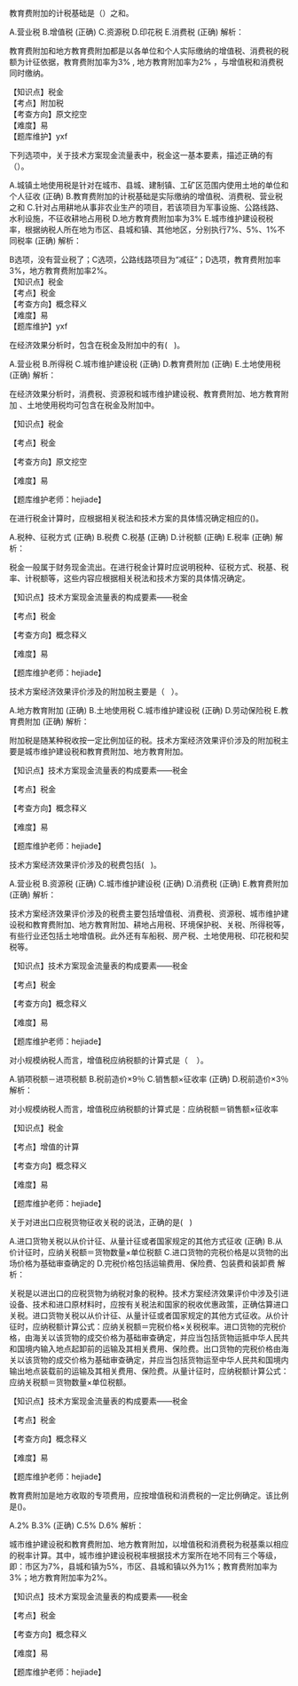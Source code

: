 <p>教育费附加的计税基础是（）之和。</p>
A.营业税
B.增值税  (正确)
C.资源税
D.印花税
E.消费税  (正确)
解析：<p>教育费附加和地方教育费附加都是以各单位和个人实际缴纳的增值税、消费税的税额为计征依据，教育费附加率为3% , 地方教育附加率为2% ，与增值税和消费税同时缴纳。</p><p>【知识点】税金<br/>【考点】附加税<br/>【考查方向】原文挖空<br/>【难度】易<br/>【题库维护】yxf<br/></p>
<p>下列选项中，关于技术方案现金流量表中，税金这一基本要素，描述正确的有（）。</p>
A.城镇土地使用税是针对在城市、县城、建制镇、工矿区范围内使用土地的单位和个人征收  (正确)
B.教育费附加的计税基础是实际缴纳的增值税、消费税、营业税之和
C.针对占用耕地从事非农业生产的项目，若该项目为军事设施、公路线路、水利设施，不征收耕地占用税
D.地方教育费附加率为3%
E.城市维护建设税税率，根据纳税人所在地为市区、县城和镇、其他地区，分别执行7%、5%、1%不同税率  (正确)
解析：<p>B选项，没有营业税了；C选项，公路线路项目为“减征”；D选项，教育费附加率3%，地方教育费附加率2%。<br/>【知识点】税金<br/>【考点】税金<br/>【考查方向】概念释义<br/>【难度】易<br/>【题库维护】yxf</p>
<p>在经济效果分析时，包含在税金及附加中的有( &nbsp; )。</p>
A.营业税
B.所得税
C.城市维护建设税  (正确)
D.教育费附加  (正确)
E.土地使用税  (正确)
解析：<p>在经济效果分析时，消费税、资源税和城市维护建设税、教育费附加、地方教育附加 、土地使用税均可包含在税金及附加中。</p><p>【知识点】税金</p><p>【考点】税金</p><p>【考查方向】原文挖空</p><p>【难度】易</p><p>【题库维护老师：hejiade】</p>
<p>在进行税金计算时，应根据相关税法和技术方案的具体情况确定相应的()。</p>
A.税种、征税方式  (正确)
B.税费
C.税基  (正确)
D.计税额  (正确)
E.税率  (正确)
解析：<p>税金一般属于财务现金流出。在进行税金计算时应说明税种、征税方式、税基、税率、计税额等，这些内容应根据相关税法和技术方案的具体情况确定。</p><p>【知识点】技术方案现金流量表的构成要素——税金</p><p>【考点】税金</p><p>【考查方向】概念释义</p><p>【难度】易</p><p>【题库维护老师：hejiade】</p>
<p>技术方案经济效果评价涉及的附加税主要是（ &nbsp; ）。</p>
A.地方教育附加  (正确)
B.土地使用税
C.城市维护建设税  (正确)
D.劳动保险税
E.教育费附加  (正确)
解析：<p>附加税是随某种税收按一定比例加征的税。技术方案经济效果评价涉及的附加税主要是城市维护建设税和教育费附加、地方教育附加。</p><p>【知识点】技术方案现金流量表的构成要素——税金</p><p>【考点】税金</p><p>【考查方向】概念释义</p><p>【难度】易</p><p>【题库维护老师：hejiade】</p>
<p>技术方案经济效果评价涉及的税费包括( &nbsp; )。</p>
A.营业税
B.资源税  (正确)
C.城市维护建设税  (正确)
D.消费税  (正确)
E.教育费附加  (正确)
解析：<p>技术方案经济效果评价涉及的税费主要包括增值税、消费税、资源税、城市维护建设税和教育费附加、地方教育附加、耕地占用税、环境保护税、关税、所得税等，有些行业还包括土地增值税。此外还有车船税、房产税、土地使用税、印花税和契税等。</p><p>【知识点】技术方案现金流量表的构成要素——税金</p><p>【考点】税金</p><p>【考查方向】概念释义</p><p>【难度】易</p><p>【题库维护老师：hejiade】</p>
<p>对小规模纳税人而言，增值税应纳税额的计算式是（ &nbsp; &nbsp;）。</p>
A.销项税额－进项税额
B.税前造价×9％
C.销售额×征收率  (正确)
D.税前造价×3％
解析：<p>对小规模纳税人而言，增值税应纳税额的计算式是：应纳税额＝销售额×征收率</p><p>【知识点】税金</p><p>【考点】增值的计算</p><p>【考查方向】概念释义</p><p>【难度】易</p><p>【题库维护老师：hejiade】</p>
<p>关于对进出口应税货物征收关税的说法，正确的是( &nbsp; )</p>
A.进口货物关税以从价计征、从量计征或者国家规定的其他方式征收  (正确)
B.从价计征时，应纳关税额＝货物数量×单位税额
C.进口货物的完税价格是以货物的出场价格为基础审查确定的
D.完税价格包括运输费用、保险费、包装费和装卸费
解析：<p>关税是以进出口的应税货物为纳税对象的税种。技术方案经济效果评价中涉及引进设备、技术和进口原材料时，应按有关税法和国家的税收优惠政策，正确估算进口关税。进口货物关税以从价计征、从量计征或者国家规定的其他方式征收。从价计征时，应纳税额计算公式：应纳关税额＝完税价格×关税税率。进口货物的完税价格，由海关以该货物的成交价格为基础审查确定，并应当包括货物运抵中华人民共和国境内输入地点起卸前的运输及其相关费用、保险费。出口货物的完税价格由海关以该货物的成交价格为基础审查确定，并应当包括货物运至中华人民共和国境内输出地点装载前的运输及其相关费用、保险费。从量计征时，应纳税额计算公式：应纳关税额＝货物数量×单位税额。</p><p>【知识点】技术方案现金流量表的构成要素——税金</p><p>【考点】税金</p><p>【考查方向】概念释义</p><p>【难度】易</p><p>【题库维护老师：hejiade】</p>
<p>教育费附加是地方收取的专项费用，应按增值税和消费税的一定比例确定。该比例是()。</p>
A.2%
B.3%  (正确)
C.5%
D.6%
解析：<p>城市维护建设税和教育费附加、地方教育附加，以增值税和消费税为税基乘以相应的税率计算。其中，城市维护建设税税率根据技术方案所在地不同有三个等级，即：市区为7%，县城和镇为5%，市区、县城和镇以外为1%；教育费附加率为3%；地方教育附加率为2%。</p><p>【知识点】技术方案现金流量表的构成要素——税金</p><p>【考点】税金</p><p>【考查方向】概念释义</p><p>【难度】易</p><p>【题库维护老师：hejiade】</p>
